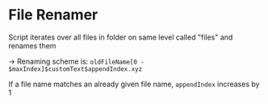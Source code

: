 # File Renamer
Script iterates over all files in folder on same level called "files" and renames them

-> Renaming scheme is:
`oldFileName[0 - $maxIndex]$customText$appendIndex.xyz`
 
If a file name matches an already given file name, `appendIndex` increases by 1
